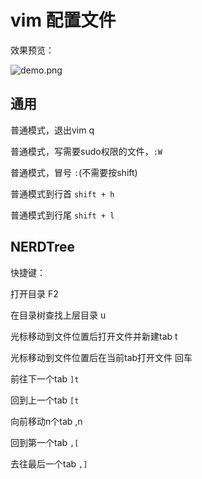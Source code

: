 # vim 配置文件

效果预览：

![demo.png](https://github.com/hoohack/h-vim/blob/master/demo.png)

## 通用
普通模式，退出vim q

普通模式，写需要sudo权限的文件，`:W`

普通模式，冒号 `:`(不需要按shift)

普通模式到行首 `shift + h`

普通模式到行尾 `shift + l`

## NERDTree
快捷键：

打开目录  F2

在目录树查找上层目录 u

光标移动到文件位置后打开文件并新建tab t

光标移动到文件位置后在当前tab打开文件 回车

前往下一个tab `]t`

回到上一个tab `[t`

向前移动n个tab ,n

回到第一个tab `,[`

去往最后一个tab `,]`
